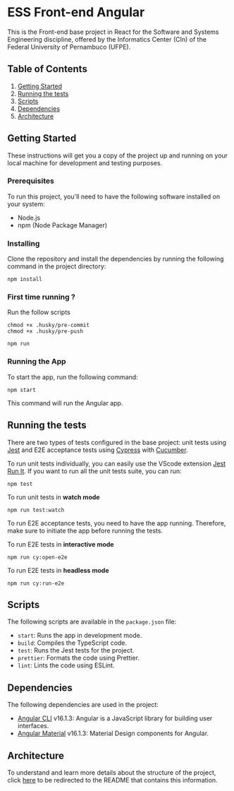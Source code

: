 # ESS Front-end Angular

This is the Front-end base project in React for the Software and Systems Engineering discipline, offered by the Informatics Center (CIn) of the Federal University of Pernambuco (UFPE).

## Table of Contents

1. [Getting Started](##getting-started)
2. [Running the tests](#running-the-tests)
3. [Scripts](#scripts)
4. [Dependencies](#dependencies)
5. [Architecture](#architecture)

## Getting Started

These instructions will get you a copy of the project up and running on your local machine for development and testing purposes.

### Prerequisites

To run this project, you'll need to have the following software installed on your system:

- Node.js
- npm (Node Package Manager)

### Installing

Clone the repository and install the dependencies by running the following command in the project directory:

```
npm install
```

### First time running ?

Run the follow scripts

```
chmod +x .husky/pre-commit
chmod +x .husky/pre-push
```

```
npm run
```

### Running the App

To start the app, run the following command:

```
npm start
```

This command will run the Angular app.

## Running the tests

There are two types of tests configured in the base project: unit tests using [Jest](https://jestjs.io/docs/getting-started) and E2E acceptance tests using [Cypress](https://docs.cypress.io/guides/overview/why-cypress) with [Cucumber](https://github.com/badeball/cypress-cucumber-preprocessor).

To run unit tests individually, you can easily use the VScode extension [Jest Run It](https://marketplace.visualstudio.com/items?itemName=vespa-dev-works.jestRunIt). If you want to run all the unit tests suite, you can run: 

```
npm test
```

To run unit tests in **watch mode**

```
npm run test:watch
```

To run E2E acceptance tests, you need to have the app running. Therefore, make sure to initiate the app before running the tests.

To run E2E tests in **interactive mode**

```
npm run cy:open-e2e
```

To run E2E tests in **headless mode**

```
npm run cy:run-e2e
```

## Scripts

The following scripts are available in the `package.json` file:

- `start`: Runs the app in development mode.
- `build`: Compiles the TypeScript code.
- `test`: Runs the Jest tests for the project.
- `prettier`: Formats the code using Prettier.
- `lint`: Lints the code using ESLint.

## Dependencies

The following dependencies are used in the project:

- [Angular CLI](https://github.com/angular/angular-cli) v16.1.3: Angular is a JavaScript library for building user interfaces.
- [Angular Material](https://material.angular.io/) v16.1.3: Material Design components for Angular.


## Architecture

To understand and learn more details about the structure of the project, click [here](./docs/architecture-pattern.md) to be redirected to the README that contains this information.
